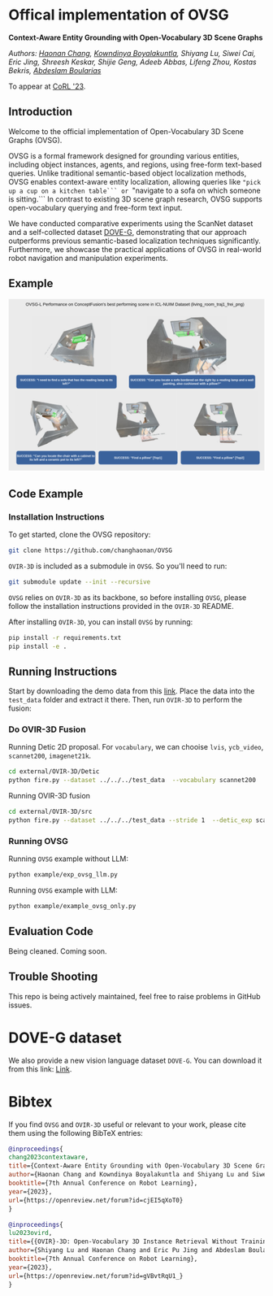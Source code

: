 # Offical implementation of OVSG

**Context-Aware Entity Grounding with Open-Vocabulary 3D Scene Graphs**

*Authors: [Haonan Chang](https://github.com/changhaonan/), [Kowndinya Boyalakuntla](https://kowndinya2000.github.io), Shiyang Lu, Siwei Cai, Eric Jing, Shreesh Keskar, Shijie Geng, Adeeb Abbas, Lifeng Zhou, Kostas Bekris, [Abdeslam Boularias](http://www.abdeslam.net/)*

To appear at [CoRL '23](https://www.corl2023.org/).

## Introduction
Welcome to the official implementation of Open-Vocabulary 3D Scene Graphs (OVSG). 

OVSG is a formal framework designed for grounding various entities, including object instances, agents, and regions, using free-form text-based queries. Unlike traditional semantic-based object localization methods, OVSG enables context-aware entity localization, allowing queries like `"pick up a cup on a kitchen table``` or `"navigate to a sofa on which someone is sitting.``` In contrast to existing 3D scene graph research, OVSG supports open-vocabulary querying and free-form text input. 

We have conducted comparative experiments using the ScanNet dataset and a self-collected dataset [DOVE-G](https://doi.org/10.6084/m9.figshare.24307072.v1), demonstrating that our approach outperforms previous semantic-based localization techniques significantly. Furthermore, we showcase the practical applications of OVSG in real-world robot navigation and manipulation experiments. 

## Example

![OVSG Example](./media/OVSG-L.drawio.png)

## Code Example

### Installation Instructions

To get started, clone the OVSG repository:

```bash
git clone https://github.com/changhaonan/OVSG
```
`OVIR-3D` is included as a submodule in `OVSG`. So you'll need to run:

```bash
git submodule update --init --recursive
```
`OVSG` relies on `OVIR-3D` as its backbone, so before installing `OVSG`, please follow the installation instructions provided in the `OVIR-3D` README.

After installing `OVIR-3D`, you can install `OVSG` by running:

```bash
pip install -r requirements.txt
pip install -e .
```

## Running Instructions

Start by downloading the demo data from this [link](https://drive.google.com/file/d/1QZH5IuKMuxcTAf4NMJQKzWCr-M26xLer/view?usp=sharing). Place the data into the `test_data` folder and extract it there. Then, run `OVIR-3D` to perform the fusion:

### Do OVIR-3D Fusion

Running Detic 2D proposal. For `vocabulary`, we can chooise `lvis`, `ycb_video`, `scannet200`, `imagenet21k`.
```bash
cd external/OVIR-3D/Detic
python fire.py --dataset ../../../test_data  --vocabulary scannet200
```

Running OVIR-3D fusion
```bash
cd external/OVIR-3D/src
python fire.py --dataset ../../../test_data --stride 1  --detic_exp scannet200-0.3
```

### Running OVSG

Running `OVSG` example without LLM:
```bash
python example/exp_ovsg_llm.py
```

Running `OVSG` example with LLM:
```bash
python example/example_ovsg_only.py
```

## Evaluation Code

Being cleaned. Coming soon.

## Trouble Shooting

This repo is being actively maintained, feel free to raise problems in GitHub issues.

# DOVE-G dataset

We also provide a new vision language dataset `DOVE-G`. You can download it from this link: [Link](https://doi.org/10.6084/m9.figshare.24307072.v1).

# Bibtex

If you find `OVSG` and `OVIR-3D` useful or relevant to your work, please cite them using the following BibTeX entries:

```bibtex
@inproceedings{
chang2023contextaware,
title={Context-Aware Entity Grounding with Open-Vocabulary 3D Scene Graphs},
author={Haonan Chang and Kowndinya Boyalakuntla and Shiyang Lu and Siwei Cai and Eric Pu Jing and Shreesh Keskar and Shijie Geng and Adeeb Abbas and Lifeng Zhou and Kostas Bekris and Abdeslam Boularious},
booktitle={7th Annual Conference on Robot Learning},
year={2023},
url={https://openreview.net/forum?id=cjEI5qXoT0}
}
```

```bibtex
@inproceedings{
lu2023ovird,
title={{OVIR}-3D: Open-Vocabulary 3D Instance Retrieval Without Training on 3D Data},
author={Shiyang Lu and Haonan Chang and Eric Pu Jing and Abdeslam Boularias and Kostas Bekris},
booktitle={7th Annual Conference on Robot Learning},
year={2023},
url={https://openreview.net/forum?id=gVBvtRqU1_}
}
```